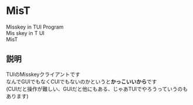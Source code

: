 # MisT
Misskey in TUI Program  
Mis skey in T UI  
MisT  
## 説明  
TUIのMisskeyクライアントです  
なんでGUIでもなくCUIでもないのかというと**かっこいいから**です    
(CUIだと操作が難しい、GUIだと他にもある、じゃあTUIでやろうっていうのもあります)
